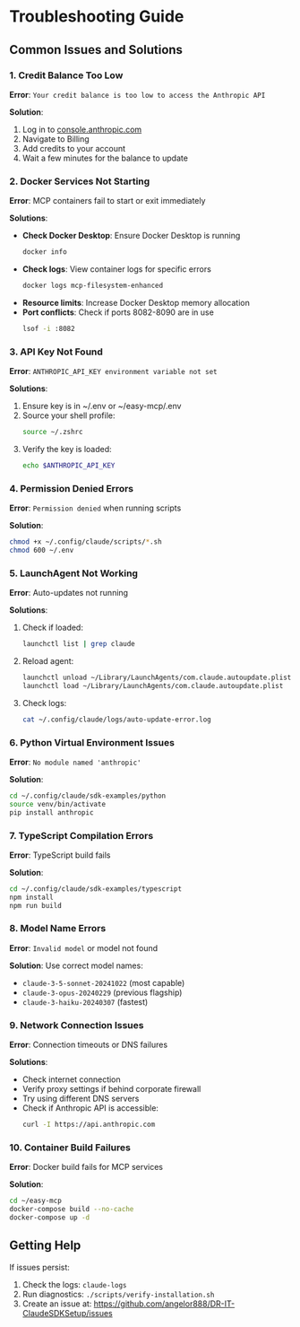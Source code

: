 # Troubleshooting Guide

## Common Issues and Solutions

### 1. Credit Balance Too Low

**Error**: `Your credit balance is too low to access the Anthropic API`

**Solution**:
1. Log in to [console.anthropic.com](https://console.anthropic.com)
2. Navigate to Billing
3. Add credits to your account
4. Wait a few minutes for the balance to update

### 2. Docker Services Not Starting

**Error**: MCP containers fail to start or exit immediately

**Solutions**:
- **Check Docker Desktop**: Ensure Docker Desktop is running
  ```bash
  docker info
  ```
- **Check logs**: View container logs for specific errors
  ```bash
  docker logs mcp-filesystem-enhanced
  ```
- **Resource limits**: Increase Docker Desktop memory allocation
- **Port conflicts**: Check if ports 8082-8090 are in use
  ```bash
  lsof -i :8082
  ```

### 3. API Key Not Found

**Error**: `ANTHROPIC_API_KEY environment variable not set`

**Solutions**:
1. Ensure key is in ~/.env or ~/easy-mcp/.env
2. Source your shell profile:
   ```bash
   source ~/.zshrc
   ```
3. Verify the key is loaded:
   ```bash
   echo $ANTHROPIC_API_KEY
   ```

### 4. Permission Denied Errors

**Error**: `Permission denied` when running scripts

**Solution**:
```bash
chmod +x ~/.config/claude/scripts/*.sh
chmod 600 ~/.env
```

### 5. LaunchAgent Not Working

**Error**: Auto-updates not running

**Solutions**:
1. Check if loaded:
   ```bash
   launchctl list | grep claude
   ```
2. Reload agent:
   ```bash
   launchctl unload ~/Library/LaunchAgents/com.claude.autoupdate.plist
   launchctl load ~/Library/LaunchAgents/com.claude.autoupdate.plist
   ```
3. Check logs:
   ```bash
   cat ~/.config/claude/logs/auto-update-error.log
   ```

### 6. Python Virtual Environment Issues

**Error**: `No module named 'anthropic'`

**Solution**:
```bash
cd ~/.config/claude/sdk-examples/python
source venv/bin/activate
pip install anthropic
```

### 7. TypeScript Compilation Errors

**Error**: TypeScript build fails

**Solution**:
```bash
cd ~/.config/claude/sdk-examples/typescript
npm install
npm run build
```

### 8. Model Name Errors

**Error**: `Invalid model` or model not found

**Solution**: Use correct model names:
- `claude-3-5-sonnet-20241022` (most capable)
- `claude-3-opus-20240229` (previous flagship)
- `claude-3-haiku-20240307` (fastest)

### 9. Network Connection Issues

**Error**: Connection timeouts or DNS failures

**Solutions**:
- Check internet connection
- Verify proxy settings if behind corporate firewall
- Try using different DNS servers
- Check if Anthropic API is accessible:
  ```bash
  curl -I https://api.anthropic.com
  ```

### 10. Container Build Failures

**Error**: Docker build fails for MCP services

**Solution**:
```bash
cd ~/easy-mcp
docker-compose build --no-cache
docker-compose up -d
```

## Getting Help

If issues persist:
1. Check the logs: `claude-logs`
2. Run diagnostics: `./scripts/verify-installation.sh`
3. Create an issue at: https://github.com/angelor888/DR-IT-ClaudeSDKSetup/issues